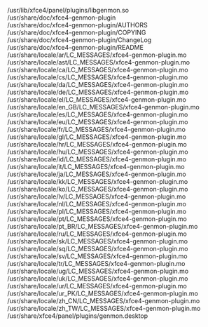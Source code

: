 /usr/lib/xfce4/panel/plugins/libgenmon.so  
/usr/share/doc/xfce4-genmon-plugin  
/usr/share/doc/xfce4-genmon-plugin/AUTHORS  
/usr/share/doc/xfce4-genmon-plugin/COPYING  
/usr/share/doc/xfce4-genmon-plugin/ChangeLog  
/usr/share/doc/xfce4-genmon-plugin/README  
/usr/share/locale/ar/LC\_MESSAGES/xfce4-genmon-plugin.mo  
/usr/share/locale/ast/LC\_MESSAGES/xfce4-genmon-plugin.mo  
/usr/share/locale/ca/LC\_MESSAGES/xfce4-genmon-plugin.mo  
/usr/share/locale/cs/LC\_MESSAGES/xfce4-genmon-plugin.mo  
/usr/share/locale/da/LC\_MESSAGES/xfce4-genmon-plugin.mo  
/usr/share/locale/de/LC\_MESSAGES/xfce4-genmon-plugin.mo  
/usr/share/locale/el/LC\_MESSAGES/xfce4-genmon-plugin.mo  
/usr/share/locale/en\_GB/LC\_MESSAGES/xfce4-genmon-plugin.mo  
/usr/share/locale/es/LC\_MESSAGES/xfce4-genmon-plugin.mo  
/usr/share/locale/eu/LC\_MESSAGES/xfce4-genmon-plugin.mo  
/usr/share/locale/fr/LC\_MESSAGES/xfce4-genmon-plugin.mo  
/usr/share/locale/gl/LC\_MESSAGES/xfce4-genmon-plugin.mo  
/usr/share/locale/hr/LC\_MESSAGES/xfce4-genmon-plugin.mo  
/usr/share/locale/hu/LC\_MESSAGES/xfce4-genmon-plugin.mo  
/usr/share/locale/id/LC\_MESSAGES/xfce4-genmon-plugin.mo  
/usr/share/locale/it/LC\_MESSAGES/xfce4-genmon-plugin.mo  
/usr/share/locale/ja/LC\_MESSAGES/xfce4-genmon-plugin.mo  
/usr/share/locale/kk/LC\_MESSAGES/xfce4-genmon-plugin.mo  
/usr/share/locale/ko/LC\_MESSAGES/xfce4-genmon-plugin.mo  
/usr/share/locale/lv/LC\_MESSAGES/xfce4-genmon-plugin.mo  
/usr/share/locale/nl/LC\_MESSAGES/xfce4-genmon-plugin.mo  
/usr/share/locale/pl/LC\_MESSAGES/xfce4-genmon-plugin.mo  
/usr/share/locale/pt/LC\_MESSAGES/xfce4-genmon-plugin.mo  
/usr/share/locale/pt\_BR/LC\_MESSAGES/xfce4-genmon-plugin.mo  
/usr/share/locale/ru/LC\_MESSAGES/xfce4-genmon-plugin.mo  
/usr/share/locale/sk/LC\_MESSAGES/xfce4-genmon-plugin.mo  
/usr/share/locale/sq/LC\_MESSAGES/xfce4-genmon-plugin.mo  
/usr/share/locale/sv/LC\_MESSAGES/xfce4-genmon-plugin.mo  
/usr/share/locale/tr/LC\_MESSAGES/xfce4-genmon-plugin.mo  
/usr/share/locale/ug/LC\_MESSAGES/xfce4-genmon-plugin.mo  
/usr/share/locale/uk/LC\_MESSAGES/xfce4-genmon-plugin.mo  
/usr/share/locale/ur/LC\_MESSAGES/xfce4-genmon-plugin.mo  
/usr/share/locale/ur\_PK/LC\_MESSAGES/xfce4-genmon-plugin.mo  
/usr/share/locale/zh\_CN/LC\_MESSAGES/xfce4-genmon-plugin.mo  
/usr/share/locale/zh\_TW/LC\_MESSAGES/xfce4-genmon-plugin.mo  
/usr/share/xfce4/panel/plugins/genmon.desktop  
